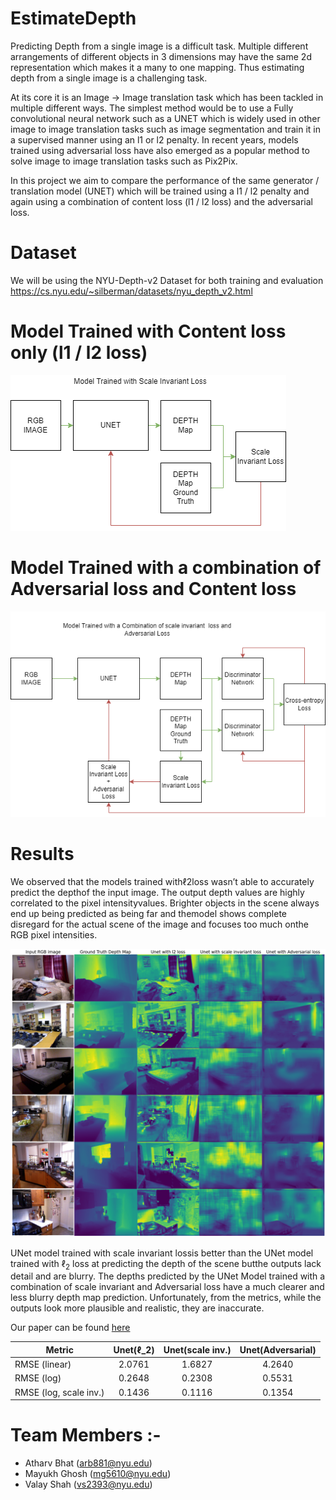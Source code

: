 # EstimateDepth

Predicting Depth from a single image is a difficult task. Multiple different arrangements of different objects in 3 dimensions may have the same 2d representation which makes it a many to one mapping. Thus estimating depth from a single image is a challenging task.

At its core it is an Image -> Image translation task which has been tackled in multiple different ways. The simplest method would be to use a Fully convolutional neural network such as a UNET which is widely used in other image to image translation tasks such as image segmentation and train it in a supervised manner using an l1 or l2 penalty. 
In recent years, models trained using adversarial loss have also emerged as a popular method to solve image to image translation tasks such as Pix2Pix.

In this project we aim to compare the performance of the same generator / translation model (UNET) which will be trained using a l1 / l2 penalty and again using a combination of content loss (l1 / l2 loss) and the adversarial loss.

# Dataset
We will be using the NYU-Depth-v2 Dataset for both training and evaluation
https://cs.nyu.edu/~silberman/datasets/nyu_depth_v2.html

# Model Trained with Content loss only (l1 / l2 loss)
![alt text](https://github.com/AtharvBhat/EstimateDepth/blob/main/figures/Unetl2.png?raw=true)

# Model Trained with a combination of Adversarial loss and Content loss
![alt text](https://github.com/AtharvBhat/EstimateDepth/blob/main/figures/UnetGAN.png?raw=true)

# Results
We observed that the models trained withℓ2loss wasn’t able to accurately predict the depthof the input image.  The output depth values are highly correlated to the pixel intensityvalues.  Brighter objects in the scene always end up being predicted as being far and themodel shows complete disregard for the actual scene of the image and focuses too much onthe RGB pixel intensities.

![alt text](https://raw.githubusercontent.com/AtharvBhat/EstimateDepth/main/figures/result.png)

UNet model trained with scale invariant lossis better than the UNet model trained with $\ell_2$ loss at predicting the depth of the scene butthe outputs lack detail and are blurry.  The depths predicted by the UNet Model trained with a combination of scale invariant and Adversarial loss have a much clearer and less blurry depth map prediction. Unfortunately, from the metrics, while the outputs look more plausible and realistic, they are inaccurate.

Our paper can be found [here](https://github.com/AtharvBhat/EstimateDepth/blob/main/CV_Project_Report.pdf)

|Metric   |Unet($\ell$_2)   |  Unet(scale inv.) |  Unet(Adversarial) |
|---|:-:|:-:|:-:|
| RMSE (linear)  | 2.0761  | 1.6827  | 4.2640  |
| RMSE (log)  | 0.2648  | 0.2308  |  0.5531 |
| RMSE (log, scale inv.)  | 0.1436  |  0.1116 |  0.1354 |

# Team Members :- 
* Atharv Bhat (arb881@nyu.edu)
* Mayukh Ghosh (mg5610@nyu.edu)
* Valay Shah (vs2393@nyu.edu)
